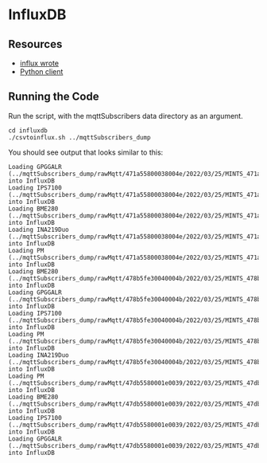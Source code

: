 # InfluxDB

## Resources
- [influx wrote](https://docs.influxdata.com/influxdb/v2.1/reference/cli/influx/write/)
- [Python client](https://github.com/influxdata/influxdb-client-python)

## Running the Code
Run the script, with the mqttSubscribers data directory as an argument.  
```shell
cd influxdb
./csvtoinflux.sh ../mqttSubscribers_dump
```

You should see output that looks similar to this:  
```
Loading GPGGALR (../mqttSubscribers_dump/rawMqtt/471a55800038004e/2022/03/25/MINTS_471a55800038004e_GPGGALR_2022_03_25.csv) into InfluxDB
Loading IPS7100 (../mqttSubscribers_dump/rawMqtt/471a55800038004e/2022/03/25/MINTS_471a55800038004e_IPS7100_2022_03_25.csv) into InfluxDB
Loading BME280 (../mqttSubscribers_dump/rawMqtt/471a55800038004e/2022/03/25/MINTS_471a55800038004e_BME280_2022_03_25.csv) into InfluxDB
Loading INA219Duo (../mqttSubscribers_dump/rawMqtt/471a55800038004e/2022/03/25/MINTS_471a55800038004e_INA219Duo_2022_03_25.csv) into InfluxDB
Loading PM (../mqttSubscribers_dump/rawMqtt/471a55800038004e/2022/03/25/MINTS_471a55800038004e_PM_2022_03_25.csv) into InfluxDB
Loading BME280 (../mqttSubscribers_dump/rawMqtt/478b5fe30040004b/2022/03/25/MINTS_478b5fe30040004b_BME280_2022_03_25.csv) into InfluxDB
Loading GPGGALR (../mqttSubscribers_dump/rawMqtt/478b5fe30040004b/2022/03/25/MINTS_478b5fe30040004b_GPGGALR_2022_03_25.csv) into InfluxDB
Loading IPS7100 (../mqttSubscribers_dump/rawMqtt/478b5fe30040004b/2022/03/25/MINTS_478b5fe30040004b_IPS7100_2022_03_25.csv) into InfluxDB
Loading PM (../mqttSubscribers_dump/rawMqtt/478b5fe30040004b/2022/03/25/MINTS_478b5fe30040004b_PM_2022_03_25.csv) into InfluxDB
Loading INA219Duo (../mqttSubscribers_dump/rawMqtt/478b5fe30040004b/2022/03/25/MINTS_478b5fe30040004b_INA219Duo_2022_03_25.csv) into InfluxDB
Loading PM (../mqttSubscribers_dump/rawMqtt/47db5580001e0039/2022/03/25/MINTS_47db5580001e0039_PM_2022_03_25.csv) into InfluxDB
Loading BME280 (../mqttSubscribers_dump/rawMqtt/47db5580001e0039/2022/03/25/MINTS_47db5580001e0039_BME280_2022_03_25.csv) into InfluxDB
Loading IPS7100 (../mqttSubscribers_dump/rawMqtt/47db5580001e0039/2022/03/25/MINTS_47db5580001e0039_IPS7100_2022_03_25.csv) into InfluxDB
Loading GPGGALR (../mqttSubscribers_dump/rawMqtt/47db5580001e0039/2022/03/25/MINTS_47db5580001e0039_GPGGALR_2022_03_25.csv) into InfluxDB
```